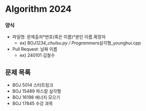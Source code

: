 # Algorithm 2024

### 양식

- 파일명: 문제출처*번호(혹은 이름)*본인 이름.확장자
  - ex) BOJ*1234_chulsu.py / Programmers*삼각형\_younghui.cpp
- Pull Request: 날짜 이름
  - ex) 240101 김철수

## 문제 목록

- BOJ 5014 스타트링크
- BOJ 15489 파스칼 삼각형
- BOJ 16198 에너지 모으기
- BOJ 17845 수강 과목
